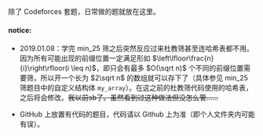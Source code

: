 除了 Codeforces 套题，日常做的题就放在这里。

#### notice:

- 2019.01.08：学完 min_25 筛之后突然反应过来杜教筛甚至连哈希表都不用。因为所有可能出现的前缀位置一定满足形如 $\left\lfloor\frac{n}{i}\right\rfloor(i \leq n)$，即只会有最多 $O(\sqrt n)$ 个不同的前缀位置需要筛，所以开一个长为 $2\sqrt n$ 的数组就可以存下了（具体参见 min_25 筛题目中的自定义结构体 `my_array`）。在这之前的杜教筛代码使用的哈希表，之后将会修改。~~我以前sb了。虽然看到过这种做法但没怎么管......~~

- GitHub 上放置有代码的题目，代码请以 Github 上为准（即个人文件夹内可能有误）。
